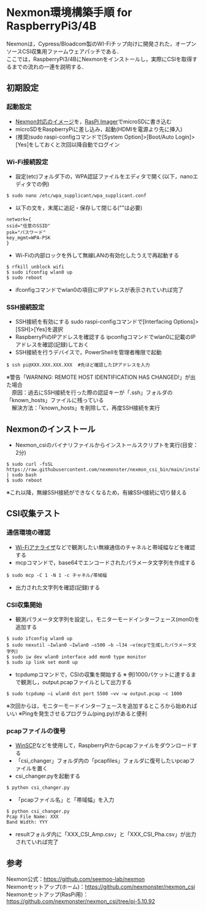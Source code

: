 # Nexmon環境構築手順 for RaspberryPi3/4B
Nexmonは，Cypress/Bloadcom製のWI-Fiチップ向けに開発された，オープンソースCSI収集用ファームウェアパッチである．  
ここでは，RaspberryPi3/4BにNexmonをインストールし，実際にCSIを取得するまでの流れの一連を説明する． 

## 初期設定
### 起動設定
- [Nexmon対応のイメージ](https://downloads.raspberrypi.org/raspios_lite_armhf/images/raspios_lite_armhf-2022-01-28/2022-01-28-raspios-bullseye-armhf-lite.zip)を，[RasPi Imager](https://downloads.raspberrypi.org/imager/imager_latest.exe)でmicroSDに書き込む    
- microSDをRaspberryPiに差し込み，起動(HDMIを電源より先に挿入)
- (推奨)sudo raspi-configコマンドで[System Option]>[Boot/Auto Login]>[Yes]をしておくと次回以降自動でログイン  

### Wi-Fi接続設定
- 設定(etc)フォルダ下の，WPA認証ファイルをエディタで開く(以下，nanoエディタでの例)
```
$ sudo nano /etc/wpa_supplicant/wpa_supplicant.conf
```
- 以下の文を，末尾に追記・保存して閉じる(""は必要)
```
network={
ssid="任意のSSID"
psk="パスワード"
key_mgmt=WPA-PSK
}
```
- Wi-Fiの内部ロックを外して無線LANの有効化したうえで再起動する
```
$ rfkill unblock wifi
$ sudo ifconfig wlan0 up
$ sudo reboot
```
- ifconfigコマンドでwlan0の項目にIPアドレスが表示されていれば完了  

### SSH接続設定
- SSH接続を有効にする
sudo raspi-configコマンドで[Interfacing Options]>[SSH]>[Yes]を選択  
- RaspberryPiのIPアドレスを確認する
ipconfigコマンドでwlan0に記載のIPアドレスを確認(記録)しておく
- SSH接続を行うデバイスで，PowerShellを管理者権限で起動
```
$ ssh pi@XXX.XXX.XXX.XXX  #先ほど確認したIPアドレスを入力
```
※警告「WARNING: REMOTE HOST IDENTIFICATION HAS CHANGED!」が出た場合  
　原因：過去にSSH接続を行った際の認証キーが「.ssh」フォルダの「known_hosts」ファイルに残っている  
　解決方法：「known_hosts」を削除して，再度SSH接続を実行

## Nexmonのインストール
- Nexmon_csiのバイナリファイルからインストールスクリプトを実行(目安：2分)
```
$ sudo curl -fsSL https://raw.githubusercontent.com/nexmonster/nexmon_csi_bin/main/install.sh | sudo bash
$ sudo reboot
```
※これ以降，無線SSH接続ができなくなるため，有線SSH接続に切り替える  

## CSI収集テスト
### 通信環境の確認
- [Wi-Fiアナライザ](https://apps.microsoft.com/detail/9NBLGGH33N0N?hl=ja-JP&gl=JP)などで観測したい無線通信のチャネルと帯域幅などを確認する
- mcpコマンドで，base64でエンコードされたパラメータ文字列を作成する
```
$ sudo mcp -C 1 -N 1 -c チャネル/帯域幅
```
- 出力された文字列を確認(記録)する

### CSI収集開始
- 観測パラメータ文字列を設定し，モニターモードインターフェース(mon0)を追加する
```
$ sudo ifconfig wlan0 up
$ sudo nexutil –Iwlan0 –Iwlan0 –s500 –b –l34 –v(mcpで生成したパラメータ文字列)
$ sudo iw dev wlan0 interface add mon0 type monitor
$ sudo ip link set mon0 up
```
- tcpdumpコマンドで，CSIの収集を開始する
※ 例)1000パケットに達するまで観測し，output.pcapファイルとして出力する  
```
$ sudo tcpdump –i wlan0 dst port 5500 –vv –w output.pcap –c 1000
```
※次回からは，モニターモードインターフェースを追加するところから始めればいい
※Pingを発生させるプログラム(ping.py)があると便利

### pcapファイルの復号
- [WinSCP](https://winscp.net/eng/download.php)などを使用して，RaspberryPiからpcapファイルをダウンロードする
- 「csi_changer」フォルダ内の「pcapfiles」フォルダに復号したいpcapファイルを置く
- csi_changer.pyを起動する
```
$ python csi_changer.py
```
- 「pcapファイル名」と「帯域幅」を入力
```
$ python csi_changer.py
Pcap File Name: XXX
Band Width: YYY
```
- resultフォルダ内に「XXX_CSI_Amp.csv」と「XXX_CSI_Pha.csv」が出力されていれば完了

## 参考
Nexmon公式：https://github.com/seemoo-lab/nexmon  
Nexmonセットアップ(ホーム)：https://github.com/nexmonster/nexmon_csi  
Nexmonセットアップ(RasPi用)：https://github.com/nexmonster/nexmon_csi/tree/pi-5.10.92  

